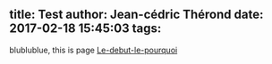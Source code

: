 title: Test
author: Jean-cédric Thérond
date: 2017-02-18 15:45:03
tags:
---
blublublue, this is page [Le-debut-le-pourquoi](file://Le-debut-le-pourquoi.md)